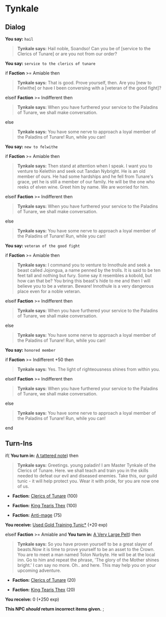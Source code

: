 # Tynkale
## Dialog

**You say:** `hail`



>**Tynkale says:** Hail noble, Soandso!  Can you be of [service to the Clerics of Tunare] or are you not from our order?

**You say:** `service to the clerics of tunare`



if **Faction** >= Amiable then




>**Tynkale says:** That is good. Prove yourself, then.  Are you [new to Felwithe] or have I been conversing with a [veteran of the good fight]?


elseif **Faction** >= Indifferent then



>**Tynkale says:** When you have furthered your service to the Paladins of Tunare, we shall make conversation.


else



>**Tynkale says:** You have some nerve to approach a loyal member of the Paladins of Tunare! Run, while you can!


**You say:** `new to felwithe`



if **Faction** >= Amiable then




>**Tynkale says:** Then stand at attention when I speak.  I want you to venture to Kelethin and seek out Tandan Nybright.  He is an old member of ours.  He had some hardships and he fell from Tunare's grace, yet he is still a member of our family.  He will be the one who reeks of elven wine.  Greet him by name.  We are worried for him.


elseif **Faction** >= Indifferent then



>**Tynkale says:** When you have furthered your service to the Paladins of Tunare, we shall make conversation.


else



>**Tynkale says:** You have some nerve to approach a loyal member of the Paladins of Tunare! Run, while you can!


**You say:** `veteran of the good fight`



if **Faction** >= Amiable then




>**Tynkale says:** I command you to venture to Innothule and seek a beast called Jojongua, a name penned by the trolls.  It is said to be ten feet tall and nothing but fury.  Some say it resembles a kobold, but how can that be?  You bring this beast's hide to me and then I will believe you to be a veteran.  Beware!  Innothule is a very dangerous place even for a noble veteran.


elseif **Faction** >= Indifferent then



>**Tynkale says:** When you have furthered your service to the Paladins of Tunare, we shall make conversation.


else



>**Tynkale says:** You have some nerve to approach a loyal member of the Paladins of Tunare! Run, while you can!


**You say:** `honored member`



if **Faction** >= Indifferent +50 then




>**Tynkale says:** Yes. The light of righteousness shines from within you.


elseif **Faction** >= Indifferent then



>**Tynkale says:** When you have furthered your service to the Paladins of Tunare, we shall make conversation.


else



>**Tynkale says:** You have some nerve to approach a loyal member of the Paladins of Tunare! Run, while you can!

end

## Turn-Ins




if( **You turn in:** [A tattered note](/item/18781)) then 


>**Tynkale says:** Greetings. young paladin!  I am Master Tynkale of the Clerics of Tunare.  Here. we shall teach and train you in the skills needed to defeat our evil and diseased enemies.  Take this, our guild tunic - it will help protect you. Wear it with pride, for you are now one of us.


* __Faction:__ [Clerics of Tunare](/faction/226) (100)


* __Faction:__ [King Tearis Thex](/faction/279) (100)


* __Faction:__ [Anti-mage](/faction/5002) (75)


 **You receive:**  [Used Gold Training Tunic*](/item/13591) (+20 exp)

elseif **Faction** >= Amiable and  **You turn in:** [A Very Large Pelt](/item/13351)) then


>**Tynkale says:** So you have proven yourself to be a great slayer of beasts.Now it is time to prove yourself to be an asset to the Crown. You are to meet a man named Tolon Nurbyte. He will be at the local inn. Go to him and repeat the phrase, 'The glory of the Mother shines bright.' I can say no more. Oh.. and here. This may help you on your upcoming adventure.


* __Faction:__ [Clerics of Tunare](/faction/226) (20)


* __Faction:__ [King Tearis Thex](/faction/279) (20)


 **You receive:** 0 (+250 exp)

**This NPC *should* return incorrect items given.**
;


